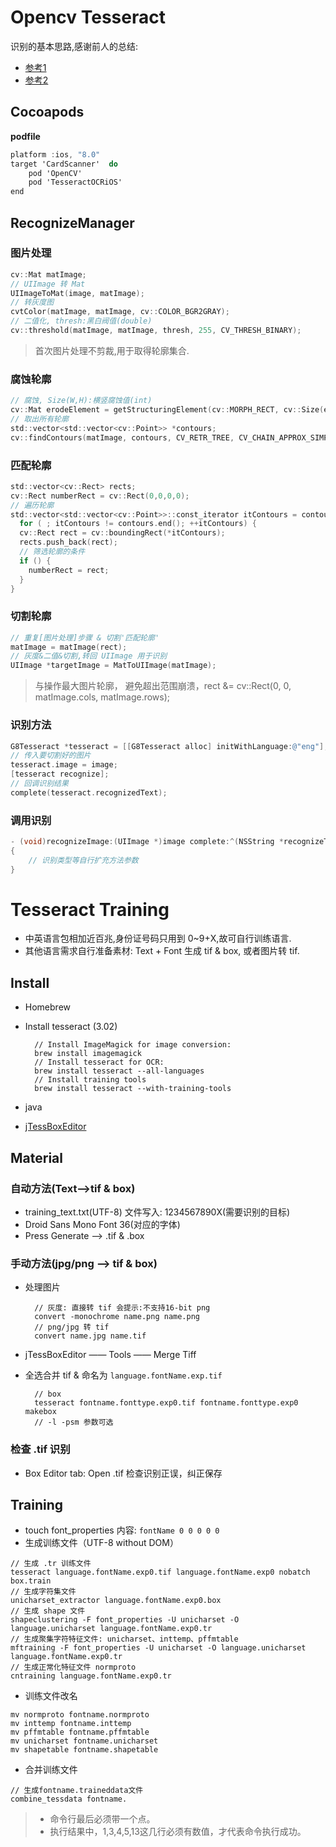 # Opencv Tesseract

识别的基本思路,感谢前人的总结:

- [参考1](http://fengdeng.github.io/2016/08/18/iOS%E5%AE%9E%E7%8E%B0%E8%BA%AB%E4%BB%BD%E8%AF%81%E5%8F%B7%E7%A0%81%E8%AF%86%E5%88%AB/)
- [参考2](http://www.jianshu.com/p/ac4c4536ca3e)

## Cocoapods

**podfile**

```objective-c
platform :ios, "8.0"
target 'CardScanner'  do
    pod 'OpenCV'
    pod 'TesseractOCRiOS'
end
```

## RecognizeManager

### 图片处理

```objective-c
cv::Mat matImage;
// UIImage 转 Mat
UIImageToMat(image, matImage);
// 转灰度图
cvtColor(matImage, matImage, cv::COLOR_BGR2GRAY);
// 二值化, thresh:黑白阀值(double)
cv::threshold(matImage, matImage, thresh, 255, CV_THRESH_BINARY);
```

> 首次图片处理不剪裁,用于取得轮廓集合.

### 腐蚀轮廓

```objective-c
// 腐蚀, Size(W,H):横竖腐蚀值(int)
cv::Mat erodeElement = getStructuringElement(cv::MORPH_RECT, cv::Size(erodeWidth,erodeHeight));
// 取出所有轮廓
std::vector<std::vector<cv::Point>> *contours;
cv::findContours(matImage, contours, CV_RETR_TREE, CV_CHAIN_APPROX_SIMPLE, cvPoint(0, 0));
```

### 匹配轮廓

```objective-c
std::vector<cv::Rect> rects;
cv::Rect numberRect = cv::Rect(0,0,0,0);
// 遍历轮廓
std::vector<std::vector<cv::Point>>::const_iterator itContours = contours.begin();
  for ( ; itContours != contours.end(); ++itContours) {
  cv::Rect rect = cv::boundingRect(*itContours);
  rects.push_back(rect);
  // 筛选轮廓的条件
  if () {
    numberRect = rect;
  }
} 
```

### 切割轮廓

```objective-c
// 重复[图片处理]步骤 & 切割'匹配轮廓'
matImage = matImage(rect);
// 灰度&二值&切割,转回 UIImage 用于识别
UIImage *targetImage = MatToUIImage(matImage);
```

> 与操作最大图片轮廓， 避免超出范围崩溃，rect &= cv::Rect(0, 0, matImage.cols, matImage.rows);

### 识别方法

```objective-c
G8Tesseract *tesseract = [[G8Tesseract alloc] initWithLanguage:@"eng"];
// 传入要切割好的图片
tesseract.image = image;
[tesseract recognize];                
// 回调识别结果
complete(tesseract.recognizedText);
```

### 调用识别

```objective-c
- (void)recognizeImage:(UIImage *)image complete:^(NSString *recognizeText) 
{
    // 识别类型等自行扩充方法参数
}
```

# Tesseract Training

- 中英语言包相加近百兆,身份证号码只用到 0~9+X,故可自行训练语言.
- 其他语言需求自行准备素材: Text + Font 生成 tif & box, 或者图片转 tif.

## Install

- Homebrew

- Install tesseract (3.02)

  ```shell
    // Install ImageMagick for image conversion:
    brew install imagemagick
    // Install tesseract for OCR:
    brew install tesseract --all-languages
    // Install training tools
    brew install tesseract --with-training-tools
  ```

- java

- [jTessBoxEditor](https://sourceforge.net/projects/vietocr/files/jTessBoxEditor/)

## Material

### 自动方法(Text-->tif & box)

- training_text.txt(UTF-8) 文件写入: 1234567890X(需要识别的目标)
- Droid Sans Mono Font 36(对应的字体)
- Press Generate --> .tif & .box

### 手动方法(jpg/png --> tif & box)

- 处理图片

  ```shell
    // 灰度: 直接转 tif 会提示:不支持16-bit png
    convert -monochrome name.png name.png
    // png/jpg 转 tif
    convert name.jpg name.tif
  ```

- jTessBoxEditor —— Tools —— Merge Tiff

- 全选合并 tif & 命名为 `language.fontName.exp.tif`

  ```shell
    // box
    tesseract fontname.fonttype.exp0.tif fontname.fonttype.exp0 makebox
    // -l -psm 参数可选
  ```

### 检查 .tif 识别

- Box Editor tab: Open .tif 检查识别正误，纠正保存

## Training

- touch font_properties 内容: `fontName 0 0 0 0 0`
- 生成训练文件（UTF-8 without DOM）

```shell
// 生成 .tr 训练文件
tesseract language.fontName.exp0.tif language.fontName.exp0 nobatch box.train
// 生成字符集文件
unicharset_extractor language.fontName.exp0.box
// 生成 shape 文件
shapeclustering -F font_properties -U unicharset -O language.unicharset language.fontName.exp0.tr
// 生成聚集字符特征文件: unicharset、inttemp、pffmtable
mftraining -F font_properties -U unicharset -O language.unicharset language.fontName.exp0.tr
// 生成正常化特征文件 normproto
cntraining language.fontName.exp0.tr
```

- 训练文件改名

```shell
mv normproto fontname.normproto  
mv inttemp fontname.inttemp  
mv pffmtable fontname.pffmtable   
mv unicharset fontname.unicharset  
mv shapetable fontname.shapetable  
```

- 合并训练文件

```
// 生成fontname.traineddata文件
combine_tessdata fontname.
```

> - 命令行最后必须带一个点。
> - 执行结果中，1,3,4,5,13这几行必须有数值，才代表命令执行成功。